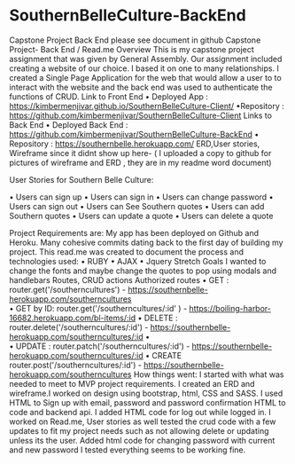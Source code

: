 # SouthernBelleCulture-BackEnd
Capstone Project Back End
please see document in github
Capstone Project- Back End / Read.me
Overview This is my capstone project assignment that was given by General Assembly. Our assignment included creating a website of our choice. I based it on one to many relationships. I created a Single Page Application for the web that would allow a user to to interact with the website and the back end was used to authenticate the functions of CRUD.
Link to Front End
•	Deployed App : https://kimbermenjivar.github.io/SouthernBelleCulture-Client/
•Repository : https://github.com/kimbermenjivar/SouthernBelleCulture-Client
Links to Back End
•	Deployed Back End :  https://github.com/kimbermenjivar/SouthernBelleCulture-BackEnd
•	Repository :  https://southernbelle.herokuapp.com/
ERD,User stories, Wireframe
 since it didnt show up here-
( I uploaded a copy to github for pictures of wireframe and ERD , they are in my readme word document)

User Stories for Southern Belle Culture:

•	Users can sign up
•	Users can sign in
•	Users can change password
•	Users can sign out
•	Users can See Southern quotes
•	Users can add Southern quotes
•	Users can update a quote
•	Users can delete a quote	
 


Project Requirements are:
My app has been deployed on Github and Heroku. Many cohesive commits dating back to the first day of building my project. This read.me was created to document the process and technologies used:
•	RUBY
•	AJAX 
•	Jquery
Stretch Goals 
I wanted to change the fonts and maybe change the quotes to pop using modals and handlebars
Routes, CRUD actions
Authorized routes
•	GET : router.get('/southerncultures') - https://southernbelle-herokuapp.com/southerncultures  
•	GET by ID: router.get('/southerncultures/:id' ) - https://boiling-harbor-16682.herokuapp.com/bl-items/:id
•	DELETE : router.delete('/southerncultures/:id') - https://southernbelle-herokuapp.com/southerncultures/:id
•	
•	UPDATE : router.patch('/southerncultures/:id') - https://southernbelle-herokuapp.com/southerncultures/:id
•	CREATE router.post('/southerncultures/:id') - https://southernbelle-herokuapp.com/southerncultures
How things went:
I started with what was needed to meet to MVP project requirements.  I created an ERD and wireframe.I worked on design using bootstrap, html, CSS and SASS.  I used HTML to Sign up with email, password and password confirmation HTML to code and backend api. I added HTML code for log out while logged in. I worked on Read.me, User stories as well tested the crud code with a few updates to fit my project needs such as not allowing delete or updating unless its the user. Added html code for changing password with current and new password I tested everything seems to be working fine.

